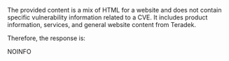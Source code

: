 The provided content is a mix of HTML for a website and does not contain specific vulnerability information related to a CVE. It includes product information, services, and general website content from Teradek.

Therefore, the response is:

NOINFO